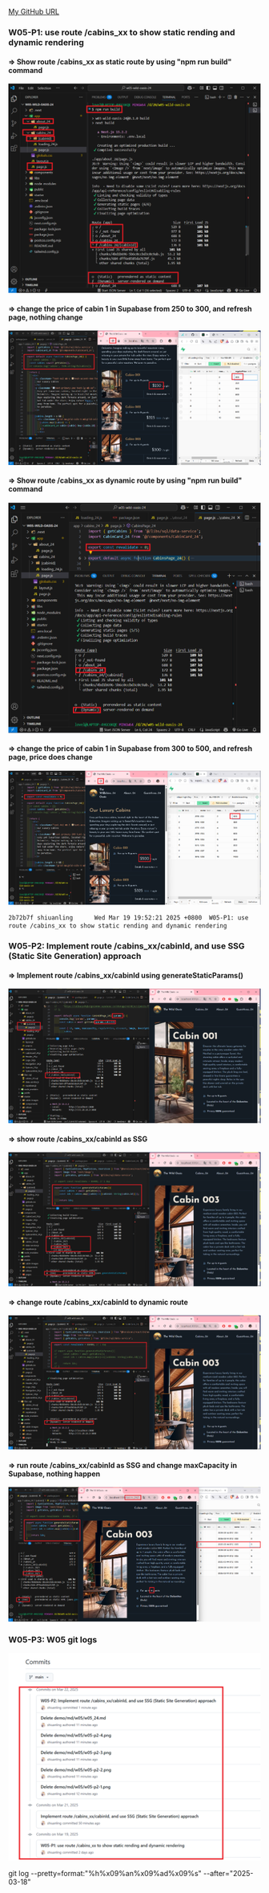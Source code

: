 [My GitHub URL](https://github.com/shiuanling/1132-2N-demo-24.git)

### W05-P1: use route /cabins_xx to show static rending and dynamic rendering
 
#### => Show route /cabins_xx as static route by using "npm run build" command
 
![](w05-p1-1.png)
 
#### => change the price of cabin 1 in Supabase from 250 to 300, and refresh page, nothing change
 
![](w05-p1-2.png)
 
#### => Show route /cabins_xx as dynamic route by using "npm run build" command
 
![](w05-p1-3.png)
 
#### => change the price of cabin 1 in Supabase from 300 to 500, and refresh page, price does change
 
![](w05-p1-4.png)
```
2b72b7f shiuanling      Wed Mar 19 19:52:21 2025 +0800  W05-P1: use route /cabins_xx to show static rending and dynamic rendering
```

### W05-P2: Implement route /cabins_xx/cabinId, and use SSG (Static Site Generation) approach
 
#### => Implement route /cabins_xx/cabinId using generateStaticParams()
 
![](w05-p2-1.png)
 
#### => show route /cabins_xx/cabinId as SSG
 
![](w05-p2-2.png)
 
#### => change route /cabins_xx/cabinId to dynamic route
 
![](w05-p2-3.png)
 
#### => run route /cabins_xx/cabinId as SSG and change maxCapacity in Supabase, nothing happen
 
![](w05-p2-4.png)

### W05-P3: W05 git logs
![](w05-p3.png)

git log --pretty=format:"%h%x09%an%x09%ad%x09%s" --after="2025-03-18"